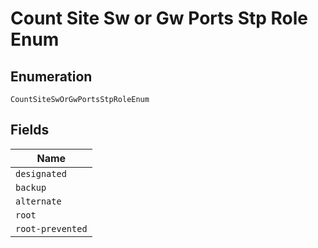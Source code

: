 
# Count Site Sw or Gw Ports Stp Role Enum

## Enumeration

`CountSiteSwOrGwPortsStpRoleEnum`

## Fields

| Name |
|  --- |
| `designated` |
| `backup` |
| `alternate` |
| `root` |
| `root-prevented` |

